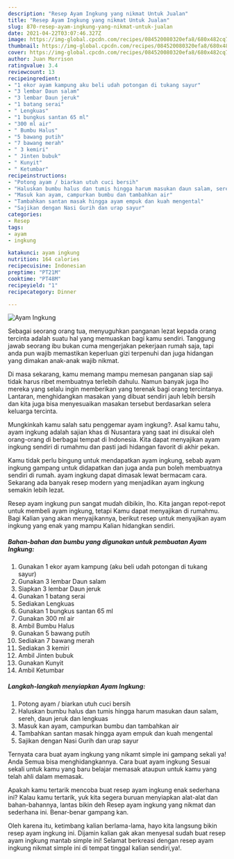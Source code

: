 ```yaml
---
description: "Resep Ayam Ingkung yang nikmat Untuk Jualan"
title: "Resep Ayam Ingkung yang nikmat Untuk Jualan"
slug: 870-resep-ayam-ingkung-yang-nikmat-untuk-jualan
date: 2021-04-22T03:07:46.327Z
image: https://img-global.cpcdn.com/recipes/084520080320efa8/680x482cq70/ayam-ingkung-foto-resep-utama.jpg
thumbnail: https://img-global.cpcdn.com/recipes/084520080320efa8/680x482cq70/ayam-ingkung-foto-resep-utama.jpg
cover: https://img-global.cpcdn.com/recipes/084520080320efa8/680x482cq70/ayam-ingkung-foto-resep-utama.jpg
author: Juan Morrison
ratingvalue: 3.4
reviewcount: 13
recipeingredient:
- "1 ekor ayam kampung aku beli udah potongan di tukang sayur"
- "3 lembar Daun salam"
- "3 lembar Daun jeruk"
- "1 batang serai"
- " Lengkuas"
- "1 bungkus santan 65 ml"
- "300 ml air"
- " Bumbu Halus"
- "5 bawang putih"
- "7 bawang merah"
- " 3 kemiri"
- " Jinten bubuk"
- " Kunyit"
- " Ketumbar"
recipeinstructions:
- "Potong ayam / biarkan utuh cuci bersih"
- "Haluskan bumbu halus dan tumis hingga harum masukan daun salam, sereh, daun jeruk dan lengkuas"
- "Masuk kan ayam, campurkan bumbu dan tambahkan air"
- "Tambahkan santan masak hingga ayam empuk dan kuah mengental"
- "Sajikan dengan Nasi Gurih dan urap sayur"
categories:
- Resep
tags:
- ayam
- ingkung

katakunci: ayam ingkung 
nutrition: 164 calories
recipecuisine: Indonesian
preptime: "PT21M"
cooktime: "PT48M"
recipeyield: "1"
recipecategory: Dinner

---
```



![Ayam Ingkung](https://img-global.cpcdn.com/recipes/084520080320efa8/680x482cq70/ayam-ingkung-foto-resep-utama.jpg)

Sebagai seorang orang tua, menyuguhkan panganan lezat kepada orang tercinta adalah suatu hal yang memuaskan bagi kamu sendiri. Tanggung jawab seorang ibu bukan cuma mengerjakan pekerjaan rumah saja, tapi anda pun wajib memastikan keperluan gizi terpenuhi dan juga hidangan yang dimakan anak-anak wajib nikmat.

Di masa  sekarang, kamu memang mampu memesan panganan siap saji tidak harus ribet membuatnya terlebih dahulu. Namun banyak juga lho mereka yang selalu ingin memberikan yang terenak bagi orang tercintanya. Lantaran, menghidangkan masakan yang dibuat sendiri jauh lebih bersih dan kita juga bisa menyesuaikan masakan tersebut berdasarkan selera keluarga tercinta. 



Mungkinkah kamu salah satu penggemar ayam ingkung?. Asal kamu tahu, ayam ingkung adalah sajian khas di Nusantara yang saat ini disukai oleh orang-orang di berbagai tempat di Indonesia. Kita dapat menyajikan ayam ingkung sendiri di rumahmu dan pasti jadi hidangan favorit di akhir pekan.

Kamu tidak perlu bingung untuk mendapatkan ayam ingkung, sebab ayam ingkung gampang untuk didapatkan dan juga anda pun boleh membuatnya sendiri di rumah. ayam ingkung dapat dimasak lewat bermacam cara. Sekarang ada banyak resep modern yang menjadikan ayam ingkung semakin lebih lezat.

Resep ayam ingkung pun sangat mudah dibikin, lho. Kita jangan repot-repot untuk membeli ayam ingkung, tetapi Kamu dapat menyajikan di rumahmu. Bagi Kalian yang akan menyajikannya, berikut resep untuk menyajikan ayam ingkung yang enak yang mampu Kalian hidangkan sendiri.

<!--inarticleads1-->

##### Bahan-bahan dan bumbu yang digunakan untuk pembuatan Ayam Ingkung:

1. Gunakan 1 ekor ayam kampung (aku beli udah potongan di tukang sayur)
1. Gunakan 3 lembar Daun salam
1. Siapkan 3 lembar Daun jeruk
1. Gunakan 1 batang serai
1. Sediakan  Lengkuas
1. Gunakan 1 bungkus santan 65 ml
1. Gunakan 300 ml air
1. Ambil  Bumbu Halus
1. Gunakan 5 bawang putih
1. Sediakan 7 bawang merah
1. Sediakan  3 kemiri
1. Ambil  Jinten bubuk
1. Gunakan  Kunyit
1. Ambil  Ketumbar




<!--inarticleads2-->

##### Langkah-langkah menyiapkan Ayam Ingkung:

1. Potong ayam / biarkan utuh cuci bersih
1. Haluskan bumbu halus dan tumis hingga harum masukan daun salam, sereh, daun jeruk dan lengkuas
1. Masuk kan ayam, campurkan bumbu dan tambahkan air
1. Tambahkan santan masak hingga ayam empuk dan kuah mengental
1. Sajikan dengan Nasi Gurih dan urap sayur




Ternyata cara buat ayam ingkung yang nikamt simple ini gampang sekali ya! Anda Semua bisa menghidangkannya. Cara buat ayam ingkung Sesuai sekali untuk kamu yang baru belajar memasak ataupun untuk kamu yang telah ahli dalam memasak.

Apakah kamu tertarik mencoba buat resep ayam ingkung enak sederhana ini? Kalau kamu tertarik, yuk kita segera buruan menyiapkan alat-alat dan bahan-bahannya, lantas bikin deh Resep ayam ingkung yang nikmat dan sederhana ini. Benar-benar gampang kan. 

Oleh karena itu, ketimbang kalian berlama-lama, hayo kita langsung bikin resep ayam ingkung ini. Dijamin kalian gak akan menyesal sudah buat resep ayam ingkung mantab simple ini! Selamat berkreasi dengan resep ayam ingkung nikmat simple ini di tempat tinggal kalian sendiri,ya!.

